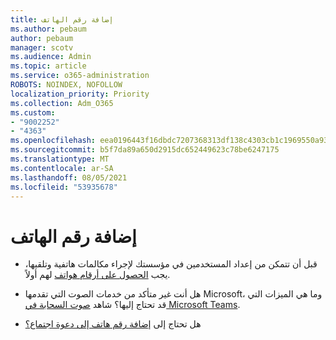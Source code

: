 ```yaml
---
title: إضافة رقم الهاتف
ms.author: pebaum
author: pebaum
manager: scotv
ms.audience: Admin
ms.topic: article
ms.service: o365-administration
ROBOTS: NOINDEX, NOFOLLOW
localization_priority: Priority
ms.collection: Adm_O365
ms.custom:
- "9002252"
- "4363"
ms.openlocfilehash: eea0196443f16dbdc7207368313df138c4303cb1c1969550a9302a35cc6ed2df
ms.sourcegitcommit: b5f7da89a650d2915dc652449623c78be6247175
ms.translationtype: MT
ms.contentlocale: ar-SA
ms.lasthandoff: 08/05/2021
ms.locfileid: "53935678"
---
```

# <a name="add-phone-number"></a>إضافة رقم الهاتف

- قبل أن تتمكن من إعداد المستخدمين في مؤسستك لإجراء مكالمات هاتفية وتلقيها، يجب [الحصول على أرقام هواتف](https://docs.microsoft.com/MicrosoftTeams/manage-phone-numbers-for-your-organization/) لهم أولاً.

- هل أنت غير متأكد من خدمات الصوت التي تقدمها Microsoft، وما هي الميزات التي قد تحتاج إليها؟ شاهد [صوت السحابة في Microsoft Teams](https://docs.microsoft.com/MicrosoftTeams/cloud-voice-landing-page).

- هل تحتاج إلى [إضافة رقم هاتف إلى دعوة اجتماع؟](https://docs.microsoft.com/MicrosoftTeams/set-the-phone-numbers-included-on-invites-in-teams)
